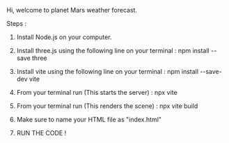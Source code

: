 Hi, welcome to planet Mars weather forecast.

Steps :

1. Install Node.js on your computer. 

2. Install three.js using the following line on your terminal :
    npm install --save three

3. Install vite using the following line on your terminal :
    npm install --save-dev vite

4. From your terminal run (This starts the server) :
    npx vite

5. From your terminal run (This renders the scene) :
    npx vite build    

6. Make sure to name your HTML file as "index.html"    

7. RUN THE CODE !



